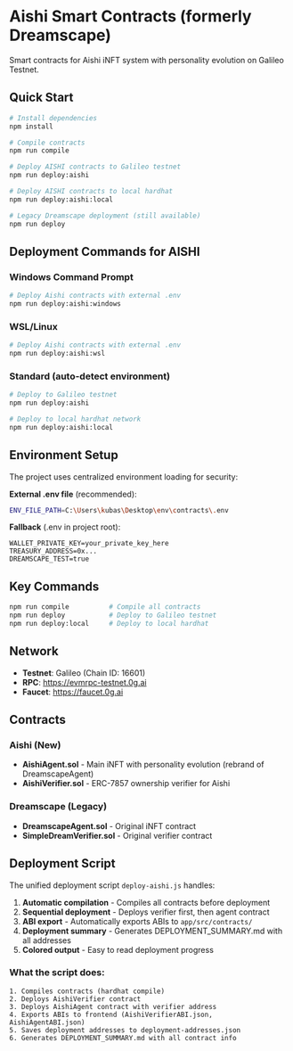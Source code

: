 # Aishi Smart Contracts (formerly Dreamscape)

Smart contracts for Aishi iNFT system with personality evolution on Galileo Testnet.

## Quick Start

```bash
# Install dependencies
npm install

# Compile contracts
npm run compile

# Deploy AISHI contracts to Galileo testnet
npm run deploy:aishi

# Deploy AISHI contracts to local hardhat
npm run deploy:aishi:local

# Legacy Dreamscape deployment (still available)
npm run deploy
```

## Deployment Commands for AISHI

### Windows Command Prompt
```bash
# Deploy Aishi contracts with external .env
npm run deploy:aishi:windows
```

### WSL/Linux
```bash
# Deploy Aishi contracts with external .env
npm run deploy:aishi:wsl
```

### Standard (auto-detect environment)
```bash
# Deploy to Galileo testnet
npm run deploy:aishi

# Deploy to local hardhat network
npm run deploy:aishi:local
```

## Environment Setup

The project uses centralized environment loading for security:

**External .env file** (recommended):
```bash
ENV_FILE_PATH=C:\Users\kubas\Desktop\env\contracts\.env
```

**Fallback** (.env in project root):
```env
WALLET_PRIVATE_KEY=your_private_key_here
TREASURY_ADDRESS=0x...
DREAMSCAPE_TEST=true
```

## Key Commands

```bash
npm run compile          # Compile all contracts
npm run deploy           # Deploy to Galileo testnet  
npm run deploy:local     # Deploy to local hardhat
```

## Network

- **Testnet**: Galileo (Chain ID: 16601)
- **RPC**: https://evmrpc-testnet.0g.ai
- **Faucet**: https://faucet.0g.ai

## Contracts

### Aishi (New)
- **AishiAgent.sol** - Main iNFT with personality evolution (rebrand of DreamscapeAgent)
- **AishiVerifier.sol** - ERC-7857 ownership verifier for Aishi

### Dreamscape (Legacy)
- **DreamscapeAgent.sol** - Original iNFT contract
- **SimpleDreamVerifier.sol** - Original verifier contract

## Deployment Script

The unified deployment script `deploy-aishi.js` handles:
1. **Automatic compilation** - Compiles all contracts before deployment
2. **Sequential deployment** - Deploys verifier first, then agent contract
3. **ABI export** - Automatically exports ABIs to `app/src/contracts/`
4. **Deployment summary** - Generates DEPLOYMENT_SUMMARY.md with all addresses
5. **Colored output** - Easy to read deployment progress

### What the script does:
```
1. Compiles contracts (hardhat compile)
2. Deploys AishiVerifier contract
3. Deploys AishiAgent contract with verifier address
4. Exports ABIs to frontend (AishiVerifierABI.json, AishiAgentABI.json)
5. Saves deployment addresses to deployment-addresses.json
6. Generates DEPLOYMENT_SUMMARY.md with all contract info
```